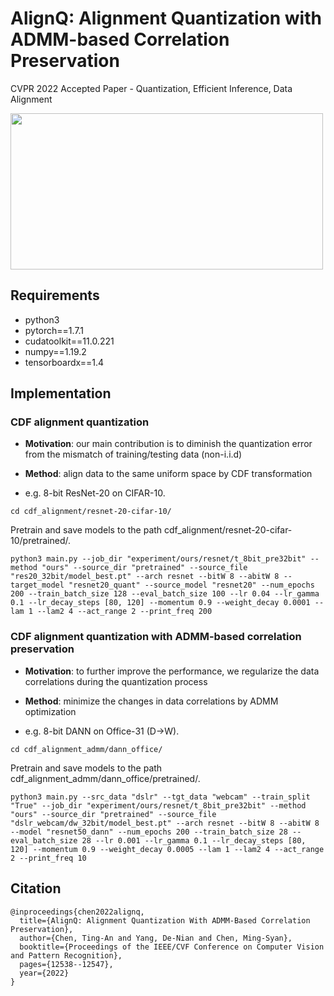 # AlignQ: Alignment Quantization with ADMM-based Correlation Preservation
CVPR 2022 Accepted Paper - Quantization, Efficient Inference, Data Alignment

<img src="img/motivation.png" width="500" height="250">

## Requirements

* python3
* pytorch==1.7.1
* cudatoolkit==11.0.221 
* numpy==1.19.2
* tensorboardx==1.4

## Implementation

### CDF alignment quantization

* **Motivation**: our main contribution is to diminish the quantization error from the mismatch of training/testing data (non-i.i.d)

* **Method**: align data to the same uniform space by CDF transformation

* e.g. 8-bit ResNet-20 on CIFAR-10.

```shell
cd cdf_alignment/resnet-20-cifar-10/
```
Pretrain and save models to the path cdf_alignment/resnet-20-cifar-10/pretrained/.

```shell
python3 main.py --job_dir "experiment/ours/resnet/t_8bit_pre32bit" --method "ours" --source_dir "pretrained" --source_file "res20_32bit/model_best.pt" --arch resnet --bitW 8 --abitW 8 --target_model "resnet20_quant" --source_model "resnet20" --num_epochs 200 --train_batch_size 128 --eval_batch_size 100 --lr 0.04 --lr_gamma 0.1 --lr_decay_steps [80, 120] --momentum 0.9 --weight_decay 0.0001 --lam 1 --lam2 4 --act_range 2 --print_freq 200
```


### CDF alignment quantization with ADMM-based correlation preservation

* **Motivation**: to further improve the performance, we regularize the data correlations during the quantization process

* **Method**: minimize the changes in data correlations by ADMM optimization

* e.g. 8-bit DANN on Office-31 (D->W).

```shell
cd cdf_alignment_admm/dann_office/
```
Pretrain and save models to the path cdf_alignment_admm/dann_office/pretrained/.

```shell
python3 main.py --src_data "dslr" --tgt_data "webcam" --train_split "True" --job_dir "experiment/ours/resnet/t_8bit_pre32bit" --method "ours" --source_dir "pretrained" --source_file "dslr_webcam/dw_32bit/model_best.pt" --arch resnet --bitW 8 --abitW 8 --model "resnet50_dann" --num_epochs 200 --train_batch_size 28 --eval_batch_size 28 --lr 0.001 --lr_gamma 0.1 --lr_decay_steps [80, 120] --momentum 0.9 --weight_decay 0.0005 --lam 1 --lam2 4 --act_range 2 --print_freq 10
```

## Citation

```shell
@inproceedings{chen2022alignq,
  title={AlignQ: Alignment Quantization With ADMM-Based Correlation Preservation},
  author={Chen, Ting-An and Yang, De-Nian and Chen, Ming-Syan},
  booktitle={Proceedings of the IEEE/CVF Conference on Computer Vision and Pattern Recognition},
  pages={12538--12547},
  year={2022}
}
```
